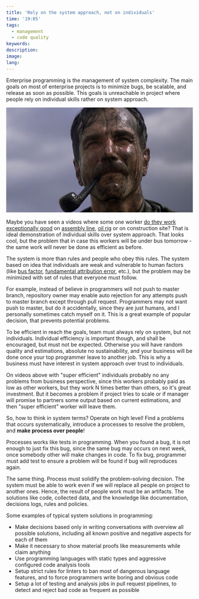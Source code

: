 ```yaml
---
title: 'Rely on the system approach, not on individuals'
time: '19:05'
tags:
  - management
  - code quality
keywords:
description:
image:
lang:
---
```


Enterprise programming is the management of system complexity. The main goals on most of enterprise projects is to minimize bugs, be scalable, and release as soon as possible. This goals is unreachable in project where people rely on individual skills rather on system approach.

![There Will Be Blood (2007)](<There Will Be Blood.jpg>)

Maybe you have seen a videos where some one worker [do they work exceptionally good](https://www.youtube.com/watch?v=YmkPoiEcgJM) on [assembly line](https://www.youtube.com/watch?v=kUFdnMUb0rY), [oil rig](https://www.youtube.com/shorts/CSgEkjrGlbs?feature=share) or on construction site? That is ideal demonstration of individual skills over system approach. That looks cool, but the problem that in case this workers will be under bus tomorrow - the same work will never be done as efficient as before.

The system is more than rules and people who obey this rules. The system based on idea that individuals are weak and vulnerable to human factors (like [bus factor](https://en.wikipedia.org/wiki/Bus_factor), [fundamental attribution error](https://en.wikipedia.org/wiki/Fundamental_attribution_error), etc.), but the problem may be minimized with set of rules that everyone must follow.

For example, instead of believe in programmers will not push to master branch, repository owner may enable auto rejection for any attempts push to master branch except through pull request. Programmers may not want push to master, but do it accidentally, since they are just humans, and I personally sometimes catch myself on it. This is a great example of popular decision, that prevents potential problems.

To be efficient in reach the goals, team must always rely on system, but not individuals. Individual efficiency is important though, and shall be encouraged, but must not be expected. Otherwise you will have random quality and estimations, absolute no sustainability, and your business will be done once your top programmer leave to another job. This is why a business must have interest in system approach over trust to individuals.

On videos above with "super efficient" individuals probably no any problems from business perspective, since this workers probably paid as low as other workers, but they work N times better than others, so it's great investment. But it becomes a problem if project tries to scale or if manager will promise to partners some output based on current estimations, and then "super efficient" worker will leave them.

So, how to think in system terms? Operate on high level! Find a problems that occurs systematically, introduce a processes to resolve the problem, and **make process over people**!

Processes works like tests in programming. When you found a bug, it is not enough to just fix this bug, since the same bug may occurs on next week, once somebody other will make changes in code. To fix bug, programmer must add test to ensure a problem will be found if bug will reproduces again.

The same thing. Process must solidify the problem-solving decision. The system must be able to work even if we will replace all people on project to another ones. Hence, the result of people work must be an artifacts. The solutions like code, collected data, and the knowledge like documentation, decisions logs, rules and policies.

Some examples of typical system solutions in programming:

- Make decisions based only in writing conversations with overview all possible solutions, including all known positive and negative aspects for each of them
- Make it necessary to show material proofs like measurements while claim anything
- Use programming languages with static types and aggressive configured code analysis tools
- Setup strict rules for linters to ban most of dangerous language features, and to force programmers write boring and obvious code
- Setup a lot of testing and analysis jobs in pull request pipelines, to detect and reject bad code as frequent as possible
